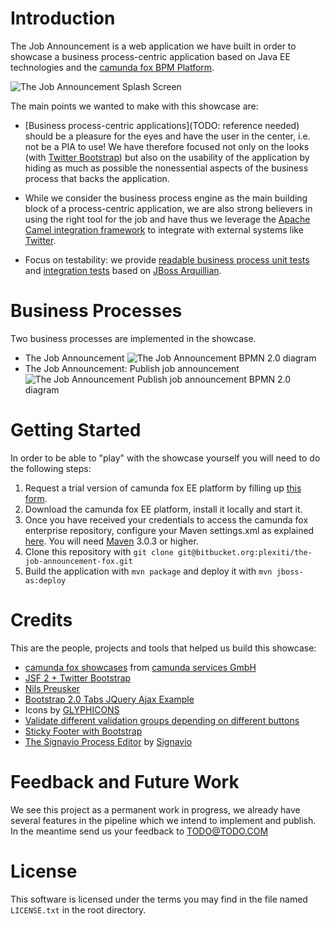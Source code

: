 # Introduction

The Job Announcement is a web application we have built in order to showcase a business process-centric
application based on Java EE technologies and the [camunda fox BPM Platform](http://www.camunda.com/fox).

![The Job Announcement Splash Screen][1]

The main points we wanted to make with this showcase are:

* [Business process-centric applications](TODO: reference needed) should be a pleasure for the eyes and have the user in the center, i.e. not be a PIA to use!
We have therefore focused not only on the looks (with [Twitter Bootstrap](http://twitter.github.com/bootstrap/)) but also
on the usability of the application by hiding as much as possible the nonessential aspects of the business process that backs
the application.

* While we consider the business process engine as the main building block of a process-centric application,
we are also strong believers in using the right tool for the job and have thus we leverage the [Apache Camel
integration framework](http://camel.apache.org/) to integrate with external systems like [Twitter](https://twitter.com/TheJobAnnouncer).

* Focus on testability: we provide [readable business process unit tests](https://bitbucket.org/plexiti/the-job-announcement-fox/src/64c9cfc28413/src/test/java/com/camunda/fox/showcase/jobannouncement/process/JobAnnouncementTest.java)
and [integration tests](https://bitbucket.org/plexiti/the-job-announcement-fox/src/64c9cfc28413/src/test/java/com/camunda/fox/showcase/jobannouncement/process/ProcessDeploymentAndStartIT.java) based on [JBoss Arquillian](http://www.jboss.org/arquillian.html).

# Business Processes

Two business processes are implemented in the showcase.

* The Job Announcement
![The Job Announcement BPMN 2.0 diagram][2]
* The Job Announcement: Publish job announcement
![The Job Announcement Publish job announcement BPMN 2.0 diagram][3]

# Getting Started

In order to be able to "play" with the showcase yourself you will need to do the following steps:

1. Request a trial version of camunda fox EE platform by filling up [this form](http://www.camunda.com/fox/trial/?).
1. Download the camunda fox EE platform, install it locally and start it.
1. Once you have received your credentials to access the camunda fox enterprise repository,
configure your Maven settings.xml as explained [here](https://app.camunda.com/confluence/display/foxUserGuide/Maven+configuration#Mavenconfiguration-Credentialsforcamundafoxenterpriserepository).
You will need [Maven](http://maven.apache.org/) 3.0.3 or higher.
1. Clone this repository with `git clone git@bitbucket.org:plexiti/the-job-announcement-fox.git`
1. Build the application with `mvn package` and deploy it with `mvn jboss-as:deploy`

# Credits

This are the people, projects and tools that helped us build this showcase:

* [camunda fox showcases](https://bitbucket.org/camunda/fox-showcases/) from [camunda services GmbH](http://www.camunda.com/)
* [JSF 2 + Twitter Bootstrap](http://rkovacevic.blogspot.co.at/2012/05/jsf-2-twitter-bootstrap.html)
* [Nils Preusker](http://www.nilspreusker.de/)
* [Bootstrap 2.0 Tabs JQuery Ajax Example](http://www.mightywebdeveloper.com/coding/bootstrap-2-tabs-jquery-load-content/)
* Icons by [GLYPHICONS](http://glyphicons.com/)
* [Validate different validation groups depending on different buttons](http://www.dirkreske.de/button-based-bean-validation/)
* [Sticky Footer with Bootstrap](https://gist.github.com/1855032)
* [The Signavio Process Editor](http://www.signavio.com/en/products/overview.html) by [Signavio](http://www.signavio.com/)

# Feedback and Future Work

We see this project as a permanent work in progress, we already have several features in the pipeline which
we intend to implement and publish. In the meantime send us your feedback to <TODO@TODO.COM>

# License

This software is licensed under the terms you may find in the file named `LICENSE.txt` in the root directory.

[1]: https://bitbucket.org/plexiti/the-job-announcement-fox/downloads/the-job-announcement-showcase-splash-screen.png
[2]: https://bitbucket.org/plexiti/the-job-announcement-fox/downloads/Stellenausschreibung-Ebene-Engine.png
[3]: https://bitbucket.org/plexiti/the-job-announcement-fox/downloads/Stellenausschreibung-Ebene-Durchfuehrung-Engine.png